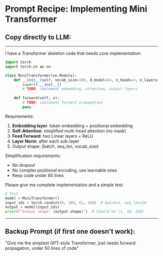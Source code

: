 # Prompt Recipe: Implementing Mini Transformer

## Copy directly to LLM:

---

I have a Transformer skeleton code that needs core implementation:

```python
import torch
import torch.nn as nn

class MiniTransformer(nn.Module):
    def __init__(self, vocab_size=100, d_model=64, n_heads=4, n_layers=2):
        super().__init__()
        # TODO: implement embedding, attention, output layers
        
    def forward(self, x):
        # TODO: implement forward propagation
        pass
```

Requirements:
1. **Embedding layer**: token embedding + positional embedding
2. **Self-Attention**: simplified multi-head attention (no mask)
3. **Feed Forward**: two Linear layers + ReLU
4. **Layer Norm**: after each sub-layer
5. Output shape: (batch, seq_len, vocab_size)

Simplification requirements:
- No dropout
- No complex positional encoding, use learnable ones
- Keep code under 80 lines

Please give me complete implementation and a simple test:
```python
# Test
model = MiniTransformer()
input_ids = torch.randint(0, 100, (1, 10))  # batch=1, seq_len=10
output = model(input_ids)
print(f"Output shape: {output.shape}")  # Should be (1, 10, 100)
```

---

## Backup Prompt (if first one doesn't work):

"Give me the simplest GPT-style Transformer, just needs forward propagation, under 50 lines of code"